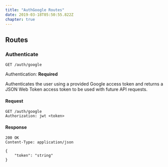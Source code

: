 ```yaml
---
title: "AuthGoogle Routes"
date: 2019-03-18T05:50:55.822Z
chapter: true
---
```




## Routes

### Authenticate
`GET /auth/google`

Authentication: **Required**

Authenticates the user using a provided Google access token and returns a JSON Web Token access token to be used with future API requests.

#### Request
```http
GET /auth/google
Authorization: jwt <token>
```

#### Response
```http
200 OK
Content-Type: application/json

{
    "token": "string"
}
```

